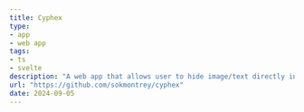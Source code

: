 ```yaml
---
title: Cyphex
type: 
- app
- web app
tags:
- ts
- svelte
description: "A web app that allows user to hide image/text directly inside another image."
url: "https://github.com/sokmontrey/cyphex"
date: 2024-09-05
---
```

